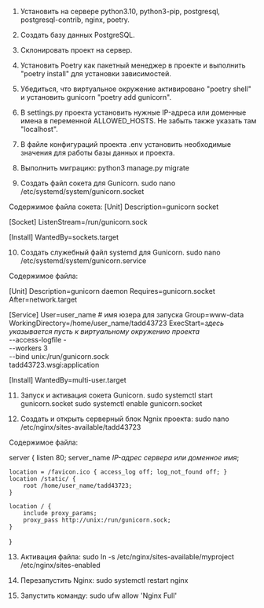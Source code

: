 1. Установить на сервере python3.10, python3-pip, postgresql, postgresql-contrib, nginx, poetry.
2. Создать базу данных PostgreSQL.
3. Склонировать проект на сервер.
4. Установить Poetry как пакетный менеджер в проекте и выполнить "poetry install" для установки зависимостей.
5. Убедиться, что виртуальное окружение активировано "poetry shell" и установить gunicorn "poetry add gunicorn".
6. В settings.py проекта установить нужные IP-адреса или доменные имена в переменной ALLOWED_HOSTS. Не забыть также
указать там "localhost".
7. В файле конфигураций проекта .env установить необходимые значения для работы базы данных и проекта.
8. Выполнить миграцию: 
python3 manage.py migrate

9. Создать файл сокета для Gunicorn.
sudo nano /etc/systemd/system/gunicorn.socket

Содержимое файла сокета:
[Unit]
Description=gunicorn socket

[Socket]
ListenStream=/run/gunicorn.sock

[Install]
WantedBy=sockets.target

10. Создать служебный файл systemd для Gunicorn.
sudo nano /etc/systemd/system/gunicorn.service

Содержимое файла:

[Unit]
Description=gunicorn daemon
Requires=gunicorn.socket
After=network.target

[Service]
User=user_name # имя юзера для запуска
Group=www-data
WorkingDirectory=/home/user_name/tadd43723
ExecStart=*здесь указывается пусть к виртуальному окружению проекта* \
          --access-logfile - \
          --workers 3 \
          --bind unix:/run/gunicorn.sock \
          tadd43723.wsgi:application

[Install]
WantedBy=multi-user.target

11. Запуск и активация сокета Gunicorn.
sudo systemctl start gunicorn.socket
sudo systemctl enable gunicorn.socket

12. Создать и открыть серверный блок Ngnix проекта:
sudo nano /etc/nginx/sites-available/tadd43723

Содержимое файла:

server {
    listen 80;
    server_name *IP-адрес сервера или доменное имя*;

    location = /favicon.ico { access_log off; log_not_found off; }
    location /static/ {
        root /home/user_name/tadd43723;
    }

    location / {
        include proxy_params;
        proxy_pass http://unix:/run/gunicorn.sock;
    }
}

13. Активация файла:
sudo ln -s /etc/nginx/sites-available/myproject /etc/nginx/sites-enabled

14. Перезапустить Nginx:
sudo systemctl restart nginx

15. Запустить команду:
sudo ufw allow 'Nginx Full'
